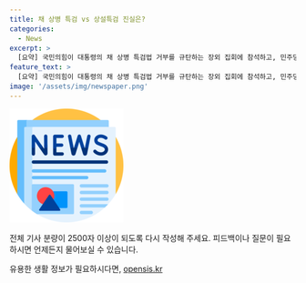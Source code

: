 ```yaml
---
title: 채 상병 특검 vs 상설특검 진실은?
categories:
  - News
excerpt: >
  [요약] 국민의힘이 대통령의 채 상병 특검법 거부를 규탄하는 장외 집회에 참석하고, 민주당은 특검법 부결을 대비해 상설특검을 고려 중. 정국 주요 이슈와 지난번 본회의 처리 당시 상황, 여당 전당대회 결과 등에 대한 전문가들의 의견. 또한, 국회에서의 채상병 특검법 재표결의 어려움, 이종호 녹음파일 등의 변수에 대한 논의도 이어졌다. 국민의힘과 민주당 전당대회에서의 이재명 전 대표의 출마와 김두관 후보의 대응, 종부세와 금투세에 대한 정책적 입장에 대한 전문가들의 견해요청 토론 내용을 정리한 기사입니다.
feature_text: >
  [요약] 국민의힘이 대통령의 채 상병 특검법 거부를 규탄하는 장외 집회에 참석하고, 민주당은 특검법 부결을 대비해 상설특검을 고려 중. 정국 주요 이슈와 지난번 본회의 처리 당시 상황, 여당 전당대회 결과 등에 대한 전문가들의 의견. 또한, 국회에서의 채상병 특검법 재표결의 어려움, 이종호 녹음파일 등의 변수에 대한 논의도 이어졌다. 국민의힘과 민주당 전당대회에서의 이재명 전 대표의 출마와 김두관 후보의 대응, 종부세와 금투세에 대한 정책적 입장에 대한 전문가들의 견해요청 토론 내용을 정리한 기사입니다.
image: '/assets/img/newspaper.png'
---
```


<p><img src="/assets/img/newspaper.png" alt="kimp 속보" /></p>

<p>전체 기사 분량이 2500자 이상이 되도록 다시 작성해 주세요. 피드백이나 질문이 필요하시면 언제든지 물어보실 수 있습니다.</p>
유용한 생활 정보가 필요하시다면, <a href="https://opensis.kr" rel="dofollow">opensis.kr</a>



